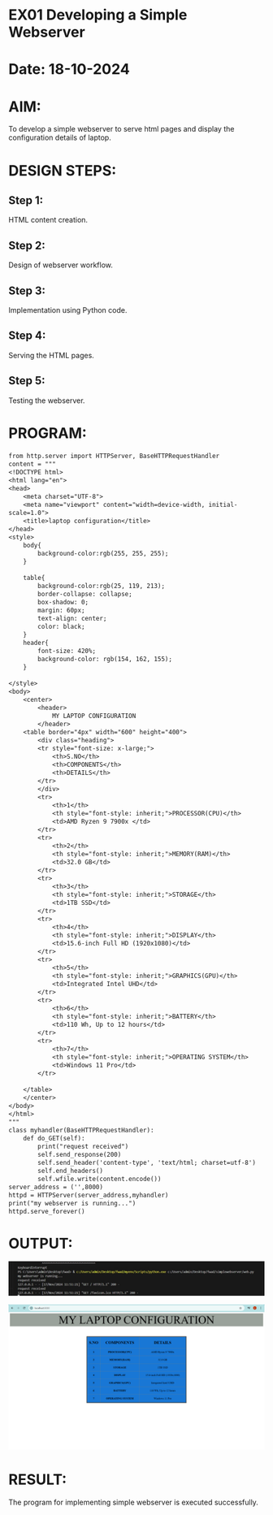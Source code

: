 # EX01 Developing a Simple Webserver

# Date:  18-10-2024
# AIM:
To develop a simple webserver to serve html pages and display the configuration details of laptop.

# DESIGN STEPS:
## Step 1:
HTML content creation.

## Step 2:
Design of webserver workflow.

## Step 3:
Implementation using Python code.

## Step 4:
Serving the HTML pages.

## Step 5:
Testing the webserver.

# PROGRAM:
    from http.server import HTTPServer, BaseHTTPRequestHandler
    content = """
    <!DOCTYPE html>
    <html lang="en">
    <head>
        <meta charset="UTF-8">
        <meta name="viewport" content="width=device-width, initial-scale=1.0">
        <title>laptop configuration</title>
    </head>
    <style>
        body{
            background-color:rgb(255, 255, 255);
        }

        table{
            background-color:rgb(25, 119, 213);
            border-collapse: collapse;
            box-shadow: 0;
            margin: 60px;
            text-align: center;
            color: black;
        }
        header{
            font-size: 420%;
            background-color: rgb(154, 162, 155);
        }

    </style>
    <body>
        <center>
            <header>
                MY LAPTOP CONFIGURATION
            </header>
        <table border="4px" width="600" height="400">
            <div class="heading">
            <tr style="font-size: x-large;">
                <th>S.NO</th>
                <th>COMPONENTS</th>
                <th>DETAILS</th>
            </tr>
            </div>
            <tr>
                <th>1</th>
                <th style="font-style: inherit;">PROCESSOR(CPU)</th>
                <td>AMD Ryzen 9 7900x </td>
            </tr>
            <tr>
                <th>2</th>
                <th style="font-style: inherit;">MEMORY(RAM)</th>
                <td>32.0 GB</td>
            </tr>
            <tr>
                <th>3</th>
                <th style="font-style: inherit;">STORAGE</th>
                <td>1TB SSD</td>
            </tr>
            <tr>
                <th>4</th>
                <th style="font-style: inherit;">DISPLAY</th>
                <td>15.6-inch Full HD (1920x1080)</td>
            </tr>
            <tr>
                <th>5</th>
                <th style="font-style: inherit;">GRAPHICS(GPU)</th>
                <td>Integrated Intel UHD</td>
            </tr>
            <tr>
                <th>6</th>
                <th style="font-style: inherit;">BATTERY</th>
                <td>110 Wh, Up to 12 hours</td>
            </tr>
            <tr>
                <th>7</th>
                <th style="font-style: inherit;">OPERATING SYSTEM</th>
                <td>Windows 11 Pro</td>
            </tr>

        </table>
        </center>
    </body>
    </html>
    """
    class myhandler(BaseHTTPRequestHandler):
        def do_GET(self):
            print("request received")
            self.send_response(200)
            self.send_header('content-type', 'text/html; charset=utf-8')
            self.end_headers()
            self.wfile.write(content.encode())
    server_address = ('',8000)
    httpd = HTTPServer(server_address,myhandler)
    print("my webserver is running...")
    httpd.serve_forever()

# OUTPUT:
![alt text](screenshot.jpg)

![alt text](<Screenshot 2024-12-07 232039.png>)

# RESULT:
The program for implementing simple webserver is executed successfully.
